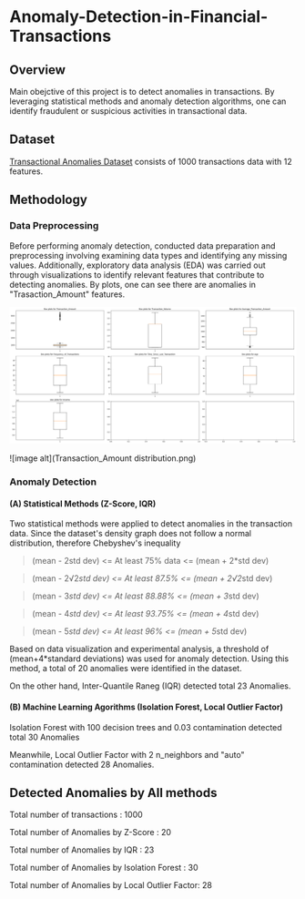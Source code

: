 # Anomaly-Detection-in-Financial-Transactions

## Overview
Main obejctive of this project is to detect anomalies in transactions. By leveraging statistical methods and anomaly detection algorithms, one can identify fraudulent or suspicious activities in transactional data.

## Dataset
[Transactional Anomalies Dataset](https://www.kaggle.com/datasets/agitamuhammad/transactional-anomalies-dataset) consists of 1000 transactions data with 12 features.

## Methodology

### Data Preprocessing
Before performing anomaly detection, conducted data preparation and preprocessing involving examining data types and identifying any missing values. Additionally, exploratory data analysis (EDA) was carried out through visualizations to identify relevant features that contribute to detecting anomalies. By plots, one can see there are anomalies in "Trasaction_Amount" features.

![image alt](box_plots.png)

![image alt](Transaction_Amount distribution.png)

### Anomaly Detection

#### (A) Statistical Methods (Z-Score, IQR)

Two statistical methods were applied to detect anomalies in the transaction data. Since the dataset's density graph does not follow a normal distribution, therefore Chebyshev's inequality 
> (mean - 2std dev)        <=   At least 75% data   <=   (mean + 2*std dev)

> (mean - 2√2*std dev)     <=   At least 87.5%      <=   (mean + 2√2*std dev)

> (mean - 3*std dev)       <=   At least 88.88%     <=   (mean + 3*std dev)

> (mean - 4*std dev)       <=   At least 93.75%     <=   (mean + 4*std dev)

> (mean - 5*std dev)       <=   At least 96%        <=   (mean + 5*std dev)

Based on data visualization and experimental analysis, a threshold of (mean+4*standard deviations) was used for anomaly detection. Using this method, a total of 20 anomalies were identified in the dataset.

On the other hand, Inter-Quantile Raneg (IQR) detected total 23 Anomalies.

#### (B) Machine Learning Agorithms (Isolation Forest, Local Outlier Factor)

Isolation Forest with 100 decision trees and 0.03 contamination detected total 30 Anomalies

Meanwhile, Local Outlier Factor with 2 n_neighbors and "auto" contamination detected 28 Anomalies.

## Detected Anomalies by All methods
Total number of transactions : 1000

Total number of Anomalies by Z-Score : 20

Total number of Anomalies by IQR : 23

Total number of Anomalies by Isolation Forest : 30

Total number of Anomalies by Local Outlier Factor: 28

